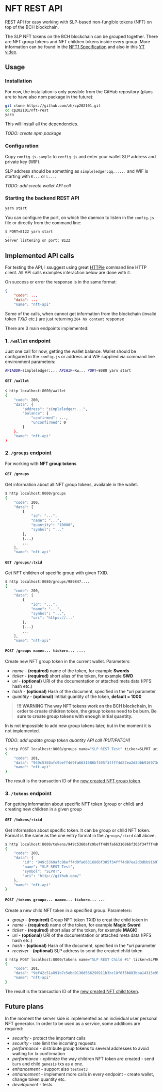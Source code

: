# NFT REST API

REST API for easy working with SLP-based non-fungible tokens (NFT) on top of the BCH blockchain.

The SLP NFT tokens on the BCH blockchain can be grouped together. There are NFT group tokens and NFT children tokens inside every group. More information can be found in the [NFT1 Specification](https://github.com/simpleledger/slp-specifications/blob/master/slp-nft-1.md) and also in this [YT video](https://www.youtube.com/watch?v=vvlpYUx6HRs).


## Usage

### Installation

For now, the installation is only possible from the GitHub repository (plans are to have also npm package in the future):

```sh
git clone https://github.com/zh/cp202101.git
cd cp202101/nft-rest
yarn
```
This will install all the dependencies.

_TODO: create npm package_

### Configuration

Copy `config.js.sample` to `config.js` and enter your wallet SLP address and private key (WIF).

SLP address should be something as `simpleledger:qq......` and WIF is starting with `K...` or `L...`.

_TODO: add create wallet API call_


### Starting the backend REST API


```sh
yarn start
```

You can configure the port, on which the daemon to listen in the `config.js` file or directly from the command line:

```sh
$ PORT=8122 yarn start
...
Server listening on port: 8122
```

## Implemented API calls

For testing the API, I ssuggest using great [HTTPie](https://httpie.io/) command line HTTP client. All API calls examples interaction below are done with it.

On success or error the response is in the same format:

```json
{
    "code": ..,
    "data": ...
    "name": "nft-api"
```

Some of the calls, when cannot get information from the blockchain (invalid token *TXID* etc.) are just returning `204 No content` response

There are 3 main endpoints implemented:

### 1. `/wallet` endpoint

Just one call for now, getting the wallet balance. Wallet should be configured in the `config.js` or address and WIF supplied via command line environment parameters:

```sh
APIADDR=simpleledger:... APIWIF=Kw... PORT=8080 yarn start
```

#### `GET /wallet`


```sh
$ http localhost:8000/wallet
{
    "code": 200,
    "data": {
        "address": "simpleledger:...",
        "balance": {
            "confirmed": ...,
            "unconfirmed": 0
        }
    },
    "name": "nft-api"
}
```

### 2. `/groups` endpoint

For working with **NFT group tokens**

#### `GET /groups`

Get information about all NFT group tokens, available in the wallet.

```sh
$ http localhost:8000/groups
{
    "code": 200,
    "data": [
        {
            "id": "...",
            "name": "...",
            "quantity": "10000",
            "symbol": "..."
        },
        {...}
        ...
    ],
    "name": "nft-api"   
```

#### `GET /groups/:txid`

Get NFT children of specific group with given TXID.

```sh
$ http localhost:8080/groups/989847....
{
    "code": 200,
    "data": [
        {
            "id": "...",
            "name": "...",
            "symbol": "...",
            "uri": "https://..."
        },
        {...}
        ...
    ],
    "name": "nft-api"
```

#### `POST /groups name=... ticker=... ....`

Create new NFT group token in the current wallet. Parameters:

* *name* - **(required)** name of the token, for example **Swords**
* *ticker* - **(required)** short alias of the token, for example **SWD**
* *uri* - **(optional)** URI of the documentation or attached meta data (IPFS hash etc.)
* *hash* - **(optional)** Hash of the document, specified in the **uri* parameter
* *quantity* - **(optional)** Intitial guantity of the token, **default = 1000**

> **!!! WARNING The way NFT tokens work on the BCH blockchain, in order to create children token, the group tokens need to be burn. Be sure to create group tokens with enough initial quantity.**

In is not impossible to add new group tokens later, but in the moment it is not implemented.

_TODO: add update group token quantity API call (PUT/PATCH)_

```sh
$ http POST localhost:8000/groups name="SLP REST Test" ticker=SLPRT uri=http://github.com/
{
    "code": 201,
    "data": "949c5360afc9beff4d9fa6631686bf305f34fff4d87ea2d3dbb916973dd5d50b",
    "name": "nft-api"
}
```

The result is the transaction ID of the [new created NFT group token](https://explorer.bitcoin.com/bch/tx/949c5360afc9beff4d9fa6631686bf305f34fff4d87ea2d3dbb916973dd5d50b).

### 3. `/tokens` endpoint

For getting information about specific NFT token (group or child) and creating new children in a given group

#### `GET /tokens/:txid`

Get information about specific token. It can be group or child NFT token. Format is the same as the one entry format in the `/groups/:txid` call above.

```sh
$ http localhost:8000/tokens/949c5360afc9beff4d9fa6631686bf305f34fff4d87ea2d3dbb916973dd5d50b
{
    "code": 200,
    "data": {
        "id": "949c5360afc9beff4d9fa6631686bf305f34fff4d87ea2d3dbb916973dd5d50b",
        "name": "SLP REST Test",
        "symbol": "SLPRT",
        "uri": "http://github.com/"
    },
    "name": "nft-api"
}
```

#### `POST /tokens group=... name=... ticker=... ...`

Create a new child NFT token in a specified group. Parameters:

* *group* - **(required)** Group NFT token TXID to creat the child token in
* *name* - **(required)** name of the token, for example **Magic Sword**
* *ticker* - **(required)** short alias of the token, for example **MAGIC**
* *uri* - **(optional)** URI of the documentation or attached meta data (IPFS hash etc.)
* *hash* - **(optional)** Hash of the document, specified in the **uri* parameter
* *receiver* - **(optional)** SLP address to send the created child token

```sh
$ http POST localhost:8000/tokens name="SLP REST Child #1" ticker=SLPRC group=949c536... uri=http://github.com/
{
    "code": 201,
    "data": "9ef42c51a891b7c5ebd9136d566290911b3bc18f8f5b883bba14315e95dd6cb4",
    "name": "nft-api"
}
```

The result is the transaction ID of the [new created NFT child token](https://explorer.bitcoin.com/bch/tx/9ef42c51a891b7c5ebd9136d566290911b3bc18f8f5b883bba14315e95dd6cb4).

## Future plans

In the moment the server side is implemented as an individual user personal NFT generator. In order to be used as a service, some additions are required:

* *security* - protect the important calls
* *security* - rate limit the incoming requests
* *performance* - distribute group tokens to several addresses to avoid waiting for tx confirmation
* *performance* - optimize the way children NFT token are created - send `burn` and child `genesis` txs as a one.
* *enhancement* - support also `testnet3`
* *enhancement* - implement more calls in every endpoint - create wallet, change token quantity
 etc.
* *development* - tests
